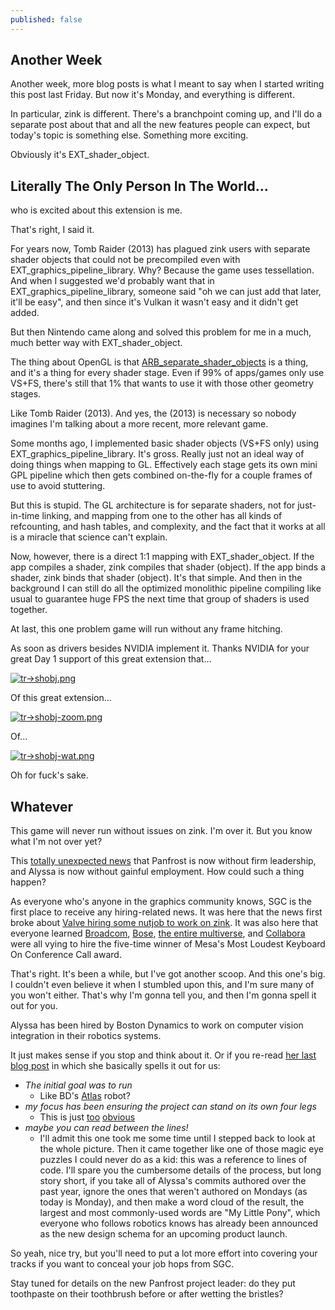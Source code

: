 ```yaml
---
published: false
---
```

## Another Week

Another week, more blog posts is what I meant to say when I started writing this post last Friday. But now it's Monday, and everything is different.

In particular, zink is different. There's a branchpoint coming up, and I'll do a separate post about that and all the new features people can expect, but today's topic is something else. Something more exciting.

Obviously it's EXT_shader_object.

## Literally The Only Person In The World...
who is excited about this extension is me.

That's right, I said it.

For years now, Tomb Raider (2013) has plagued zink users with separate shader objects that could not be precompiled even with EXT_graphics_pipeline_library. Why? Because the game uses tessellation. And when I suggested we'd probably want that in EXT_graphics_pipeline_library, someone said "oh we can just add that later, it'll be easy", and then since it's Vulkan it wasn't easy and it didn't get added.

But then Nintendo came along and solved this problem for me in a much, much better way with EXT_shader_object.

The thing about OpenGL is that [ARB_separate_shader_objects](https://registry.khronos.org/OpenGL/extensions/ARB/ARB_separate_shader_objects.txt) is a thing, and it's a thing for every shader stage. Even if 99% of apps/games only use VS+FS, there's still that 1% that wants to use it with those other geometry stages.

Like Tomb Raider (2013). And yes, the (2013) is necessary so nobody imagines I'm talking about a more recent, more relevant game.

Some months ago, I implemented basic shader objects (VS+FS only) using EXT_graphics_pipeline_library. It's gross. Really just not an ideal way of doing things when mapping to GL. Effectively each stage gets its own mini GPL pipeline which then gets combined on-the-fly for a couple frames of use to avoid stuttering.

But this is stupid. The GL architecture is for separate shaders, not for just-in-time linking, and mapping from one to the other has all kinds of refcounting, and hash tables, and complexity, and the fact that it works at all is a miracle that science can't explain.

Now, however, there is a direct 1:1 mapping with EXT_shader_object. If the app compiles a shader, zink compiles that shader (object). If the app binds a shader, zink binds that shader (object). It's that simple. And then in the background I can still do all the optimized monolithic pipeline compiling like usual to guarantee huge FPS the next time that group of shaders is used together.

At last, this one problem game will run without any frame hitching.

As soon as drivers besides NVIDIA implement it. Thanks NVIDIA for your great Day 1 support of this great extension that...

[![tr->shobj.png]({{site.url}}/assets/tr->shobj.png)]({{site.url}}/assets/tr->shobj.png)

Of this great extension...

[![tr->shobj-zoom.png]({{site.url}}/assets/tr->shobj-zoom.png)]({{site.url}}/assets/tr->shobj-zoom.png)

Of...

[![tr->shobj-wat.png]({{site.url}}/assets/tr->shobj-wat.png)]({{site.url}}/assets/tr->shobj-wat.png)

Oh for fuck's sake.

## Whatever
This game will never run without issues on zink. I'm over it. But you know what I'm not over yet?

This [totally unexpected news](https://rosenzweig.io/blog/passing-reins-panfrost.html) that Panfrost is now without firm leadership, and Alyssa is now without gainful employment. How could such a thing happen?

As everyone who's anyone in the graphics community knows, SGC is the first place to receive any hiring-related news. It was here that the news first broke about [Valve hiring some nutjob to work on zink]({{site.url}}/dont-call-it-a-comeback). It was also here that everyone learned [Broadcom]({{site.url}}/new-year-new-me), [Bose]({{site.url}}/choo-choo), [the entire multiverse]({{site.url}}/leaks), and [Collabora]({{site.url}}/announcing-kopper) were all vying to hire the five-time winner of Mesa's Most Loudest Keyboard On Conference Call award.

That's right. It's been a while, but I've got another scoop. And this one's big. I couldn't even believe it when I stumbled upon this, and I'm sure many of you won't either. That's why I'm gonna tell you, and then I'm gonna spell it out for you.

Alyssa has been hired by Boston Dynamics to work on computer vision integration in their robotics systems.

It just makes sense if you stop and think about it. Or if you re-read [her last blog post](https://rosenzweig.io/blog/passing-reins-panfrost.html) in which she basically spells it out for us:
* *The initial goal was to run*
  * Like BD's [Atlas](https://www.bostondynamics.com/atlas) robot?
* *my focus has been ensuring the project can stand on its own four legs*
  * This is just [too](https://www.bostondynamics.com/solutions/inspection) [obvious](https://en.wikipedia.org/wiki/BigDog)
* *maybe you can read between the lines!*
  * I'll admit this one took me some time until I stepped back to look at the whole picture. Then it came together like one of those magic eye puzzles I could never do as a kid: this was a reference to lines of code. I'll spare you the cumbersome details of the process, but long story short, if you take all of Alyssa's commits authored over the past year, ignore the ones that weren't authored on Mondays (as today is Monday), and then make a word cloud of the result, the largest and most commonly-used words are "My Little Pony", which everyone who follows robotics knows has already been announced as the new design schema for an upcoming product launch.
  
So yeah, nice try, but you'll need to put a lot more effort into covering your tracks if you want to conceal your job hops from SGC.

Stay tuned for details on the new Panfrost project leader: do they put toothpaste on their toothbrush before or after wetting the bristles?